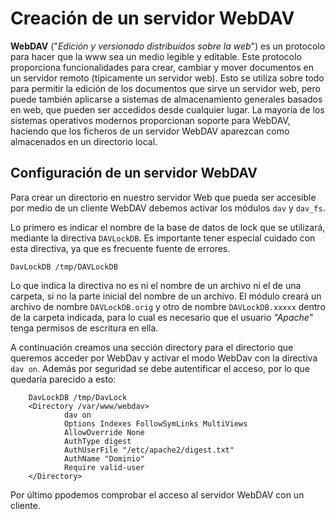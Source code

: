 # Creación de un servidor WebDAV

**WebDAV** ("*Edición y versionado distribuidos sobre la web*") es un protocolo para hacer que la www sea un medio legible y editable. Este protocolo proporciona funcionalidades para crear, cambiar y mover documentos en un servidor remoto (típicamente un servidor web). Esto se utiliza sobre todo para permitir la edición de los documentos que sirve un servidor web, pero puede también aplicarse a sistemas de almacenamiento generales basados en web, que pueden ser accedidos desde cualquier lugar. La mayoría de los sistemas operativos modernos proporcionan soporte para WebDAV, haciendo que los ficheros de un servidor WebDAV aparezcan como almacenados en un directorio local.

## Configuración de un servidor WebDAV

Para crear un directorio en nuestro servidor Web que pueda ser accesible por medio de un cliente WebDAV debemos activar los módulos `dav` y `dav_fs`.

Lo primero es indicar el nombre de la base de datos de lock que se utilizará, mediante la directiva `DAVLockDB`. Es importante tener especial cuidado con esta directiva, ya que es frecuente fuente de errores.

    DavLockDB /tmp/DAVLockDB

Lo que indica la directiva no es ni el nombre de un archivo ni el de una carpeta, si no la parte inicial del nombre de un archivo. El módulo creará un archivo de nombre `DAVLockDB.orig` y otro de nombre `DAVLockDB.xxxxx` dentro de la carpeta indicada, para lo cual es necesario que el usuario *"Apache"* tenga permisos de escritura en ella.

A continuación creamos una sección directory para el directorio que queremos acceder por WebDav y activar el modo WebDav con la directiva `dav on`. Además por seguridad se debe autentificar el acceso, por lo que quedaría parecido a esto:

        DavLockDB /tmp/DavLock
        <Directory /var/www/webdav>
                dav on
                Options Indexes FollowSymLinks MultiViews
                AllowOverride None
                AuthType digest
                AuthUserFile "/etc/apache2/digest.txt"
                AuthName "Dominio"
                Require valid-user
        </Directory>

Por último ppodemos comprobar el acceso al servidor WebDAV con un cliente.
